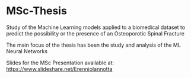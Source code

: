 # MSc-Thesis
Study of the Machine Learning models applied to a biomedical dataset to predict the possibility or the presence of an Osteoporotic Spinal Fracture

The main focus of the thesis has been the study and analysis of the ML Neural Networks

Slides for the MSc Presentation available at: https://www.slideshare.net/ErennioIannotta
